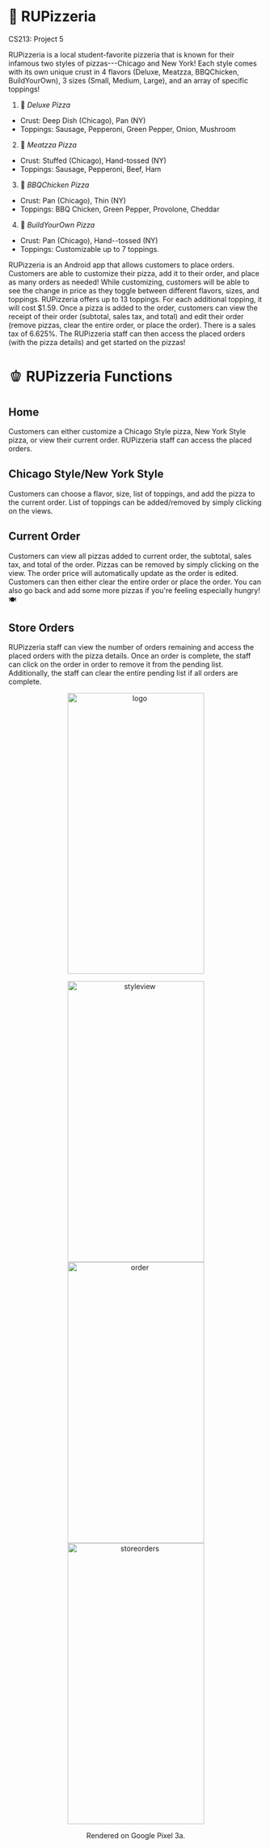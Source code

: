 # :pizza: RUPizzeria
CS213: Project 5

RUPizzeria is a local student-favorite pizzeria that is known for their infamous two styles of pizzas---Chicago and New York! Each style comes with its own unique crust in 4 flavors (Deluxe, Meatzza, BBQChicken, BuildYourOwn), 3 sizes (Small, Medium, Large), and an array of specific toppings!
1. :mushroom: *Deluxe Pizza*
  - Crust: Deep Dish (Chicago), Pan (NY)
  - Toppings: Sausage, Pepperoni, Green Pepper, Onion, Mushroom
2. :poultry_leg: *Meatzza Pizza*
  - Crust: Stuffed (Chicago), Hand-tossed (NY)
  - Toppings: Sausage, Pepperoni, Beef, Ham
3. :cheese: *BBQChicken Pizza*
  - Crust: Pan (Chicago), Thin (NY)
  - Toppings: BBQ Chicken, Green Pepper, Provolone, Cheddar
4. :bowl_with_spoon: *BuildYourOwn Pizza*
  - Crust: Pan (Chicago), Hand--tossed (NY)
  - Toppings: Customizable up to 7 toppings.

RUPizzeria is an Android app that allows customers to place orders. Customers are able to customize their pizza, add it to their order, and place as many orders as needed! While customizing, customers will be able to see the change in price as they toggle between different flavors, sizes, and toppings. RUPizzeria offers up to 13 toppings. For each additional topping, it will cost $1.59. Once a pizza is added to the order, customers can view the receipt of their order (subtotal, sales tax, and total) and edit their order (remove pizzas, clear the entire order, or place the order). There is a sales tax of 6.625%. The RUPizzeria staff can then access the placed orders (with the pizza details) and get started on the pizzas!

# :bell_pepper: RUPizzeria Functions

## Home
Customers can either customize a Chicago Style pizza, New York Style pizza, or view their current order. RUPizzeria staff can access the placed orders.

## Chicago Style/New York Style
Customers can choose a flavor, size, list of toppings, and add the pizza to the current order. List of toppings can be added/removed by simply clicking on the views.

## Current Order
Customers can view all pizzas added to current order, the subtotal, sales tax, and total of the order. Pizzas can be removed by simply clicking on the view. The order price will automatically update as the order is edited. Customers can then either clear the entire order or place the order. You can also go back and add some more pizzas if you're feeling especially hungry! :plate_with_cutlery:

## Store Orders
RUPizzeria staff can view the number of orders remaining and access the placed orders with the pizza details. Once an order is complete, the staff can click on the order in order to remove it from the pending list. Additionally, the staff can clear the entire pending list if all orders are complete.

<p align="center">
<img width="270" height="555" src="https://user-images.githubusercontent.com/98361155/209886590-7261d1d5-fbff-4b7c-bded-2271bea799e7.png" alt="logo" title="Logo">
</p>

<p align="center">
<img width="270" height="555" src="https://user-images.githubusercontent.com/98361155/209886618-5e1d1c27-12e0-42ad-b7f0-116b44c99910.png" alt="styleview" title="StyleView">
<img width="270" height="555" src="https://user-images.githubusercontent.com/98361155/209886637-d106ecf1-735d-48fc-a08f-3748688a94e9.png" alt="order" title="Order">
<img width="270" height="555" src="https://user-images.githubusercontent.com/98361155/209886664-bc055984-e328-4016-8f9b-d7e9ae5a290b.png" alt="storeorders" title="StoreOrders">
</p>

<p align="center">
Rendered on Google Pixel 3a.
</p>
